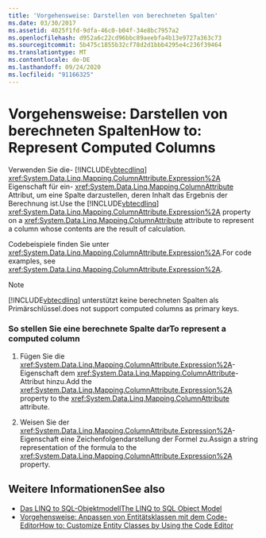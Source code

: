 ```yaml
---
title: 'Vorgehensweise: Darstellen von berechneten Spalten'
ms.date: 03/30/2017
ms.assetid: 4025f1fd-9dfa-46c0-b04f-34e8bc7957a2
ms.openlocfilehash: d952a6c22cd96bbc89aeebfa4b13e9727a363c73
ms.sourcegitcommit: 5b475c1855b32cf78d2d1bbb4295e4c236f39464
ms.translationtype: MT
ms.contentlocale: de-DE
ms.lasthandoff: 09/24/2020
ms.locfileid: "91166325"
---
```

# <a name="how-to-represent-computed-columns"></a><span data-ttu-id="a9cc1-102">Vorgehensweise: Darstellen von berechneten Spalten</span><span class="sxs-lookup"><span data-stu-id="a9cc1-102">How to: Represent Computed Columns</span></span>

<span data-ttu-id="a9cc1-103">Verwenden Sie die- [!INCLUDE[vbtecdlinq](../../../../../../includes/vbtecdlinq-md.md)] <xref:System.Data.Linq.Mapping.ColumnAttribute.Expression%2A> Eigenschaft für ein- <xref:System.Data.Linq.Mapping.ColumnAttribute> Attribut, um eine Spalte darzustellen, deren Inhalt das Ergebnis der Berechnung ist.</span><span class="sxs-lookup"><span data-stu-id="a9cc1-103">Use the [!INCLUDE[vbtecdlinq](../../../../../../includes/vbtecdlinq-md.md)] <xref:System.Data.Linq.Mapping.ColumnAttribute.Expression%2A> property on a <xref:System.Data.Linq.Mapping.ColumnAttribute> attribute to represent a column whose contents are the result of calculation.</span></span>  
  
 <span data-ttu-id="a9cc1-104">Codebeispiele finden Sie unter <xref:System.Data.Linq.Mapping.ColumnAttribute.Expression%2A>.</span><span class="sxs-lookup"><span data-stu-id="a9cc1-104">For code examples, see <xref:System.Data.Linq.Mapping.ColumnAttribute.Expression%2A>.</span></span>  
  
> [!NOTE]
> [!INCLUDE[vbtecdlinq](../../../../../../includes/vbtecdlinq-md.md)] <span data-ttu-id="a9cc1-105">unterstützt keine berechneten Spalten als Primärschlüssel.</span><span class="sxs-lookup"><span data-stu-id="a9cc1-105">does not support computed columns as primary keys.</span></span>  
  
### <a name="to-represent-a-computed-column"></a><span data-ttu-id="a9cc1-106">So stellen Sie eine berechnete Spalte dar</span><span class="sxs-lookup"><span data-stu-id="a9cc1-106">To represent a computed column</span></span>  
  
1. <span data-ttu-id="a9cc1-107">Fügen Sie die <xref:System.Data.Linq.Mapping.ColumnAttribute.Expression%2A>-Eigenschaft dem <xref:System.Data.Linq.Mapping.ColumnAttribute>-Attribut hinzu.</span><span class="sxs-lookup"><span data-stu-id="a9cc1-107">Add the <xref:System.Data.Linq.Mapping.ColumnAttribute.Expression%2A> property to the <xref:System.Data.Linq.Mapping.ColumnAttribute> attribute.</span></span>  
  
2. <span data-ttu-id="a9cc1-108">Weisen Sie der <xref:System.Data.Linq.Mapping.ColumnAttribute.Expression%2A>-Eigenschaft eine Zeichenfolgendarstellung der Formel zu.</span><span class="sxs-lookup"><span data-stu-id="a9cc1-108">Assign a string representation of the formula to the <xref:System.Data.Linq.Mapping.ColumnAttribute.Expression%2A> property.</span></span>  
  
## <a name="see-also"></a><span data-ttu-id="a9cc1-109">Weitere Informationen</span><span class="sxs-lookup"><span data-stu-id="a9cc1-109">See also</span></span>

- [<span data-ttu-id="a9cc1-110">Das LINQ to SQL-Objektmodell</span><span class="sxs-lookup"><span data-stu-id="a9cc1-110">The LINQ to SQL Object Model</span></span>](the-linq-to-sql-object-model.md)
- [<span data-ttu-id="a9cc1-111">Vorgehensweise: Anpassen von Entitätsklassen mit dem Code-Editor</span><span class="sxs-lookup"><span data-stu-id="a9cc1-111">How to: Customize Entity Classes by Using the Code Editor</span></span>](how-to-customize-entity-classes-by-using-the-code-editor.md)
